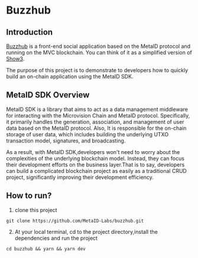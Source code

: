 # Buzzhub

## Introduction
[Buzzhub](https://buzzhub.space) is a front-end social application based on the MetaID protocol and running on the MVC blockchain. You can think of it as a simplified version of [Show3](https://www.show3.io).

The purpose of this project is to demonstrate to developers how to quickly build an on-chain application using the MetaID SDK.

## MetaID SDK Overview
MetaID SDK is a library that aims to act as a data management middleware for interacting with the Microvision Chain and MetaID protocol. Specifically, it primarily handles the generation, association, and management of user data based on the MetaID protocol. Also, It is responsible for the on-chain storage of user data, which includes building the underlying UTXO transaction model, signatures, and broadcasting.

As a result, with MetaID SDK,developers won't need to worry about the complexities of the underlying blockchain model. Instead, they can focus their development efforts on the business layer.That is to say, developers can build a  complicated blockchain project as easily as a traditional CRUD project, significantly improving their development efficiency.


## How to run?
1. clone this project
```
git clone https://github.com/MetaID-Labs/buzzhub.git
```
2. At your local terminal, cd to the project directory,install the dependencies and run the project 
```
cd buzzhub && yarn && yarn dev
```



 
